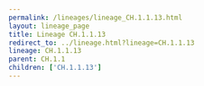 ```yaml
---
permalink: /lineages/lineage_CH.1.1.13.html
layout: lineage_page
title: Lineage CH.1.1.13
redirect_to: ../lineage.html?lineage=CH.1.1.13
lineage: CH.1.1.13
parent: CH.1.1
children: ['CH.1.1.13']
---
```


